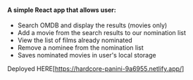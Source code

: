 #### A simple React app that allows user:
* Search OMDB and display the results (movies only)
* Add a movie from the search results to our nomination list
* View the list of films already nominated
* Remove a nominee from the nomination list
* Saves nominated movies in user's local storage

Deployed HERE[https://hardcore-panini-9a6955.netlify.app/]

